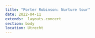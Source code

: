 ```yaml
---
title: "Porter Robinson: Nurture tour"
date: 2022-04-11
extends: _layouts.concert
section: body
location: Utrecht
---
```

